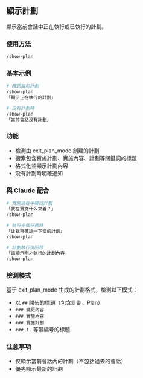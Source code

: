 ## 顯示計劃

顯示當前會話中正在執行或已執行的計劃。

### 使用方法

```bash
/show-plan
```

### 基本示例

```bash
# 確認當前計劃
/show-plan
「顯示正在執行的計劃」

# 没有計劃時
/show-plan
「當前會話没有計劃」
```

### 功能

- 檢測由 exit_plan_mode 創建的計劃
- 搜索包含實施計劃、實施內容、計劃等關鍵詞的標題
- 格式化並顯示計劃內容
- 没有計劃時明確通知

### 與 Claude 配合

```bash
# 實施過程中確認計劃
「我在實施什么來着？」
/show-plan

# 執行多個任務時
「让我再確認一下當前計劃」
/show-plan

# 計劃執行後回顾
「請顯示刚才執行的計劃內容」
/show-plan
```

### 檢測模式

基于 exit_plan_mode 生成的計劃格式，檢測以下模式：

- 以 `##` 開头的標題（包含計劃、Plan）
- `### 變更內容`
- `### 實施內容`
- `### 實施計劃`
- `### 1.` 等带編号的標題

### 注意事項

- 仅顯示當前會話內的計劃（不包括過去的會話）
- 優先顯示最新的計劃
